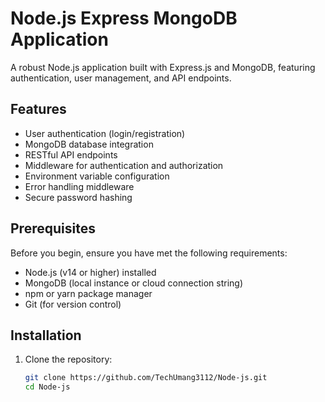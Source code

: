 # Node.js Express MongoDB Application

A robust Node.js application built with Express.js and MongoDB, featuring authentication, user management, and API endpoints.

## Features

- User authentication (login/registration)
- MongoDB database integration
- RESTful API endpoints
- Middleware for authentication and authorization
- Environment variable configuration
- Error handling middleware
- Secure password hashing

## Prerequisites

Before you begin, ensure you have met the following requirements:

- Node.js (v14 or higher) installed
- MongoDB (local instance or cloud connection string)
- npm or yarn package manager
- Git (for version control)

## Installation

1. Clone the repository:
   ```bash
   git clone https://github.com/TechUmang3112/Node-js.git
   cd Node-js
   ```
